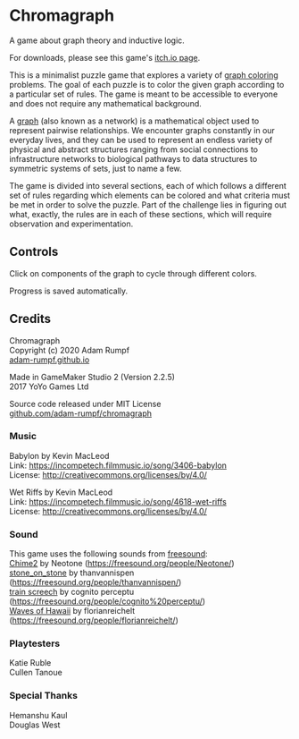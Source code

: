 # Chromagraph

A game about graph theory and inductive logic.

For downloads, please see this game's [itch.io page](https://adam-rumpf.itch.io/chromagraph).

This is a minimalist puzzle game that explores a variety of [graph coloring](https://en.wikipedia.org/wiki/Graph_coloring) problems. The goal of each puzzle is to color the given graph according to a particular set of rules. The game is meant to be accessible to everyone and does not require any mathematical background.

A [graph](https://en.wikipedia.org/wiki/Graph_theory) (also known as a network) is a mathematical object used to represent pairwise relationships. We encounter graphs constantly in our everyday lives, and they can be used to represent an endless variety of physical and abstract structures ranging from social connections to infrastructure networks to biological pathways to data structures to symmetric systems of sets, just to name a few.

The game is divided into several sections, each of which follows a different set of rules regarding which elements can be colored and what criteria must be met in order to solve the puzzle. Part of the challenge lies in figuring out what, exactly, the rules are in each of these sections, which will require observation and experimentation.

## Controls

Click on components of the graph to cycle through different colors.

Progress is saved automatically.

## Credits

Chromagraph  
Copyright (c) 2020 Adam Rumpf  
[adam-rumpf.github.io](https://adam-rumpf.github.io/)

Made in GameMaker Studio 2 (Version 2.2.5)  
2017 YoYo Games Ltd

Source code released under MIT License  
[github.com/adam-rumpf/chromagraph](https://github.com/adam-rumpf/chromagraph)

### Music

Babylon by Kevin MacLeod  
Link: https://incompetech.filmmusic.io/song/3406-babylon  
License: http://creativecommons.org/licenses/by/4.0/

Wet Riffs by Kevin MacLeod  
Link: https://incompetech.filmmusic.io/song/4618-wet-riffs  
License: http://creativecommons.org/licenses/by/4.0/

### Sound

This game uses the following sounds from [freesound](https://freesound.org/):  
[Chime2](https://freesound.org/people/Neotone/sounds/75337/) by Neotone (https://freesound.org/people/Neotone/)  
[stone_on_stone](https://freesound.org/people/thanvannispen/sounds/29986/) by thanvannispen (https://freesound.org/people/thanvannispen/)  
[train screech](https://freesound.org/people/cognito%20perceptu/sounds/181868/) by cognito perceptu (https://freesound.org/people/cognito%20perceptu/)  
[Waves of Hawaii](https://freesound.org/people/florianreichelt/sounds/450755/) by florianreichelt (https://freesound.org/people/florianreichelt/)

### Playtesters

Katie Ruble  
Cullen Tanoue

### Special Thanks

Hemanshu Kaul  
Douglas West
